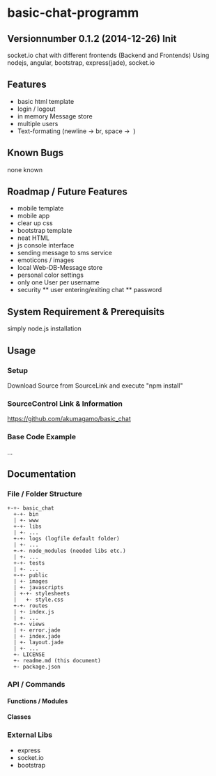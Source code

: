 # basic-chat-programm
## Versionnumber 0.1.2 (2014-12-26) Init 
socket.io chat with different frontends (Backend and Frontends)
Using nodejs, angular, bootstrap, express(jade), socket.io

## Features
* basic html template
* login / logout 
* in memory Message store
* multiple users
* Text-formating (newline -> br, space -> &nbsp;)

## Known Bugs
none known

## Roadmap / Future Features
* mobile template
* mobile app
* clear up css
* bootstrap template
* neat HTML
* js console interface
* sending message to sms service
* emoticons / images 
* local Web-DB-Message store
* personal color settings
* only one User per username
* security 
  ** user entering/exiting chat
  ** password

## System Requirement & Prerequisits
simply node.js installation

## Usage

### Setup
Download Source from SourceLink and execute "npm install"

### SourceControl Link & Information
https://github.com/akumagamo/basic_chat

### Base Code Example
...

## Documentation

### File / Folder Structure 

    +-+- basic_chat
      +-+- bin
      | +- www
      +-+- libs
      | +- ...
      +-+- logs (logfile default folder)
      | +- ...
      +-+- node_modules (needed libs etc.)
      | +- ...
      +-+- tests
      | +- ... 
      +-+- public
      | +- images
      | +- javascripts
      | +-+- stylesheets
      |   +- style.css
      +-+- routes
      | +- index.js
      | +- ...
      +-+- views
      | +- error.jade
      | +- index.jade
      | +- layout.jade
      | +- ...
      +- LICENSE
      +- readme.md (this document)
      +- package.json 
	  
### API / Commands 

#### Functions / Modules

#### Classes

### External Libs
* express
* socket.io
* bootstrap
